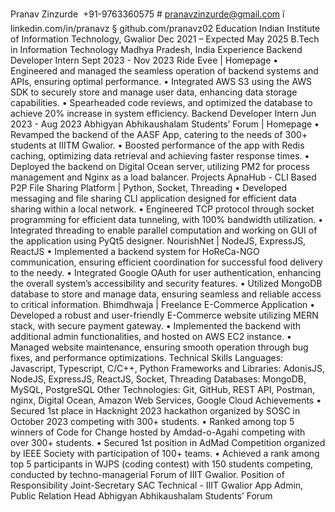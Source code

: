Pranav Zinzurde
 +91-9763360575 # pranavzinzurde@gmail.com ï linkedin.com/in/pranavz § github.com/pranavz02
Education
Indian Institute of Information Technology, Gwalior Dec 2021 – Expected May 2025
B.Tech in Information Technology Madhya Pradesh, India
Experience
Backend Developer Intern Sept 2023 - Nov 2023
Ride Evee | Homepage
• Engineered and managed the seamless operation of backend systems and APIs, ensuring optimal performance.
• Integrated AWS S3 using the AWS SDK to securely store and manage user data, enhancing data storage capabilities.
• Spearheaded code reviews, and optimized the database to achieve 20% increase in system efficiency.
Backend Developer Intern Jun 2023 - Aug 2023
Abhigyan Abhikaushalam Students’ Forum | Homepage
• Revamped the backend of the AASF App, catering to the needs of 300+ students at IIITM Gwalior.
• Boosted performance of the app with Redis caching, optimizing data retrieval and achieving faster response times.
• Deployed the backend on Digital Ocean server, utilizing PM2 for process management and Nginx as a load balancer.
Projects
ApnaHub - CLI Based P2P File Sharing Platform | Python, Socket, Threading
• Developed messaging and file sharing CLI application designed for efficient data sharing within a local network.
• Engineered TCP protocol through socket programming for efficient data tunneling, with 100% bandwidth utilization.
• Integrated threading to enable parallel computation and working on GUI of the application using PyQt5 designer.
NourishNet | NodeJS, ExpressJS, ReactJS
• Implemented a backend system for HoReCa-NGO communication, ensuring efficient coordination for successful food
delivery to the needy.
• Integrated Google OAuth for user authentication, enhancing the overall system’s accessibility and security features.
• Utilized MongoDB database to store and manage data, ensuring seamless and reliable access to critical information.
Bhimdhwaja | Freelance E-Commerce Application
• Developed a robust and user-friendly E-Commerce website utilizing MERN stack, with secure payment gateway.
• Implemented the backend with additional admin functionalities, and hosted on AWS EC2 instance.
• Managed website maintenance, ensuring smooth operation through bug fixes, and performance optimizations.
Technical Skills
Languages: Javascript, Typescript, C/C++, Python
Frameworks and Libraries: AdonisJS, NodeJS, ExpressJS, ReactJS, Socket, Threading
Databases: MongoDB, MySQL, PostgreSQL
Other Technologies: Git, GitHub, REST API, Postman, nginx, Digital Ocean, Amazon Web Services, Google Cloud
Achievements
• Secured 1st place in Hacknight 2023 hackathon organized by SOSC in October 2023 competing with 300+ students.
• Ranked among top 5 winners of Code for Change hosted by Amdad-o-Agahi competing with over 300+ students.
• Secured 1st position in AdMad Competition organized by IEEE Society with participation of 100+ teams.
• Achieved a rank among top 5 participants in WJPS (coding contest) with 150 students competing, conducted by
techno-managerial Forum of IIIT Gwalior.
Position of Responsibility
Joint-Secretary
SAC Technical - IIIT Gwalior
App Admin, Public Relation Head
Abhigyan Abhikaushalam Students’ Forum
